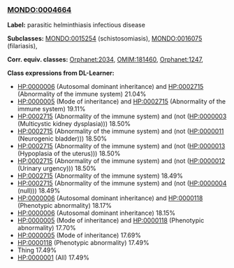 
### [MONDO:0004664](http://purl.obolibrary.org/obo/MONDO_0004664)
**Label:** parasitic helminthiasis infectious disease

**Subclasses:** [MONDO:0015254](http://purl.obolibrary.org/obo/MONDO_0015254) (schistosomiasis), [MONDO:0016075](http://purl.obolibrary.org/obo/MONDO_0016075) (filariasis), 

**Corr. equiv. classes:** [Orphanet:2034](http://www.orpha.net/ORDO/Orphanet_2034), [OMIM:181460](http://purl.obolibrary.org/obo/OMIM_181460), [Orphanet:1247](http://www.orpha.net/ORDO/Orphanet_1247), 

**Class expressions from DL-Learner:**

- [HP:0000006](http://purl.obolibrary.org/obo/HP_0000006) (Autosomal dominant inheritance) and [HP:0002715](http://purl.obolibrary.org/obo/HP_0002715) (Abnormality of the immune system) 21.04%
- [HP:0000005](http://purl.obolibrary.org/obo/HP_0000005) (Mode of inheritance) and [HP:0002715](http://purl.obolibrary.org/obo/HP_0002715) (Abnormality of the immune system) 19.11%
- [HP:0002715](http://purl.obolibrary.org/obo/HP_0002715) (Abnormality of the immune system) and (not ([HP:0000003](http://purl.obolibrary.org/obo/HP_0000003) (Multicystic kidney dysplasia))) 18.50%
- [HP:0002715](http://purl.obolibrary.org/obo/HP_0002715) (Abnormality of the immune system) and (not ([HP:0000011](http://purl.obolibrary.org/obo/HP_0000011) (Neurogenic bladder))) 18.50%
- [HP:0002715](http://purl.obolibrary.org/obo/HP_0002715) (Abnormality of the immune system) and (not ([HP:0000013](http://purl.obolibrary.org/obo/HP_0000013) (Hypoplasia of the uterus))) 18.50%
- [HP:0002715](http://purl.obolibrary.org/obo/HP_0002715) (Abnormality of the immune system) and (not ([HP:0000012](http://purl.obolibrary.org/obo/HP_0000012) (Urinary urgency))) 18.50%
- [HP:0002715](http://purl.obolibrary.org/obo/HP_0002715) (Abnormality of the immune system) 18.49%
- [HP:0002715](http://purl.obolibrary.org/obo/HP_0002715) (Abnormality of the immune system) and (not ([HP:0000004](http://purl.obolibrary.org/obo/HP_0000004) (null))) 18.49%
- [HP:0000006](http://purl.obolibrary.org/obo/HP_0000006) (Autosomal dominant inheritance) and [HP:0000118](http://purl.obolibrary.org/obo/HP_0000118) (Phenotypic abnormality) 18.17%
- [HP:0000006](http://purl.obolibrary.org/obo/HP_0000006) (Autosomal dominant inheritance) 18.15%
- [HP:0000005](http://purl.obolibrary.org/obo/HP_0000005) (Mode of inheritance) and [HP:0000118](http://purl.obolibrary.org/obo/HP_0000118) (Phenotypic abnormality) 17.70%
- [HP:0000005](http://purl.obolibrary.org/obo/HP_0000005) (Mode of inheritance) 17.69%
- [HP:0000118](http://purl.obolibrary.org/obo/HP_0000118) (Phenotypic abnormality) 17.49%
- Thing 17.49%
- [HP:0000001](http://purl.obolibrary.org/obo/HP_0000001) (All) 17.49%


